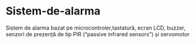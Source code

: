 # Sistem-de-alarma
Sistem de alarma bazat pe microcontroler,tastatură, ecran LCD, buzzer, senzori de prezență de tip PIR (“passive infrared sensors”) și servomotor
